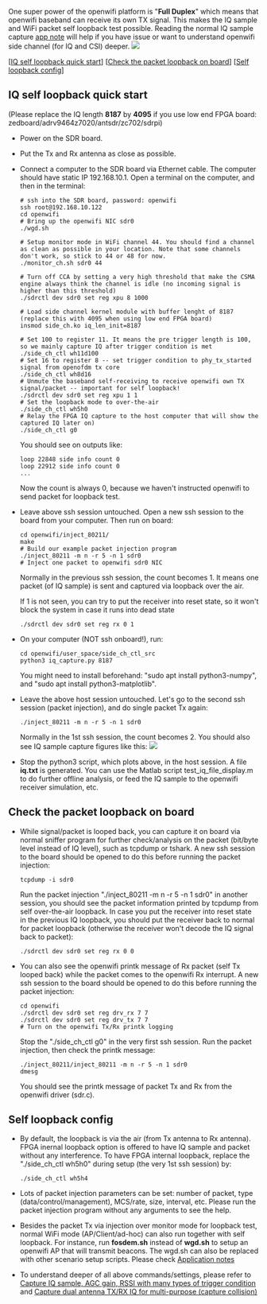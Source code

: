 <!--
Author: Xianjun Jiao
SPDX-FileCopyrightText: 2022 UGent
SPDX-License-Identifier: AGPL-3.0-or-later
-->

One super power of the openwifi platform is "**Full Duplex**" which means that openwifi baseband can receive its own TX signal.
This makes the IQ sample and WiFi packet self loopback test possible. Reading the normal IQ sample capture [app note](iq.md) will help if you have issue or 
want to understand openwifi side channel (for IQ and CSI) deeper.
![](./openwifi-loopback-principle.jpg)

[[IQ self loopback quick start](#IQ-self-loopback-quick-start)]
[[Check the packet loopback on board](#Check-the-packet-loopback-on-board)]
[[Self loopback config](#Self-loopback-config)]

## IQ self loopback quick start
(Please replace the IQ length **8187** by **4095** if you use low end FPGA board: zedboard/adrv9464z7020/antsdr/zc702/sdrpi)
- Power on the SDR board.
- Put the Tx and Rx antenna as close as possible.
- Connect a computer to the SDR board via Ethernet cable. The computer should have static IP 192.168.10.1. Open a terminal on the computer, and then in the terminal:
  ```
  # ssh into the SDR board, password: openwifi
  ssh root@192.168.10.122
  cd openwifi
  # Bring up the openwifi NIC sdr0
  ./wgd.sh

  # Setup monitor mode in WiFi channel 44. You should find a channel as clean as possible in your location. Note that some channels don't work, so stick to 44 or 48 for now.
  ./monitor_ch.sh sdr0 44

  # Turn off CCA by setting a very high threshold that make the CSMA engine always think the channel is idle (no incoming signal is higher than this threshold)
  ./sdrctl dev sdr0 set reg xpu 8 1000
  
  # Load side channel kernel module with buffer lenght of 8187 (replace this with 4095 when using low end FPGA board)
  insmod side_ch.ko iq_len_init=8187
  
  # Set 100 to register 11. It means the pre trigger length is 100, so we mainly capture IQ after trigger condition is met
  ./side_ch_ctl wh11d100
  # Set 16 to register 8 -- set trigger condition to phy_tx_started signal from openofdm tx core
  ./side_ch_ctl wh8d16
  # Unmute the baseband self-receiving to receive openwifi own TX signal/packet -- important for self loopback!
  ./sdrctl dev sdr0 set reg xpu 1 1
  # Set the loopback mode to over-the-air
  ./side_ch_ctl wh5h0
  # Relay the FPGA IQ capture to the host computer that will show the captured IQ later on)
  ./side_ch_ctl g0
  ```
  You should see on outputs like:
  ```
  loop 22848 side info count 0
  loop 22912 side info count 0
  ...
  ```
  Now the count is always 0, because we haven't instructed openwifi to send packet for loopback test.
  
- Leave above ssh session untouched. Open a new ssh session to the board from your computer. Then run on board:
  ```
  cd openwifi/inject_80211/
  make
  # Build our example packet injection program
  ./inject_80211 -m n -r 5 -n 1 sdr0
  # Inject one packet to openwifi sdr0 NIC
  ```
  Normally in the previous ssh session, the count becomes 1. It means one packet (of IQ sample) is sent and captured via loopback over the air.
  
  If 1 is not seen, you can try to put the receiver into reset state, so it won't block the system in case it runs into dead state
  ```
  ./sdrctl dev sdr0 set reg rx 0 1
  ```

- On your computer (NOT ssh onboard!), run:
  ```
  cd openwifi/user_space/side_ch_ctl_src
  python3 iq_capture.py 8187
  ```
  You might need to install beforehand: "sudo apt install python3-numpy", and "sudo apt install python3-matplotlib".
  
- Leave the above host session untouched. Let's go to the second ssh session (packet injection), and do single packet Tx again:
  ```
  ./inject_80211 -m n -r 5 -n 1 sdr0
  ```
  Normally in the 1st ssh session, the count becomes 2. You should also see IQ sample capture figures like this:
  ![](./openwifi-iq-loopback.jpg)
  
- Stop the python3 script, which plots above, in the host session. A file **iq.txt** is generated. You can use the Matlab script test_iq_file_display.m 
to do further offline analysis, or feed the IQ sample to the openwifi receiver simulation, etc.

## Check the packet loopback on board

- While signal/packet is looped back, you can capture it on board via normal sniffer program for further check/analysis on the packet (bit/byte level instead of IQ level), such as tcpdump or tshark.
  A new ssh session to the board should be opened to do this before running the packet injection:
  ```
  tcpdump -i sdr0
  ```
  Run the packet injection "./inject_80211 -m n -r 5 -n 1 sdr0" in another session, you should see the packet information printed by tcpdump from self over-the-air loopback. In case you put the receiver into reset state in the previous IQ loopback, you should put the receiver back to normal for packet loopback (otherwise the receiver won't decode the IQ signal back to packet):
  ```
  ./sdrctl dev sdr0 set reg rx 0 0
  ```
  
- You can also see the openwifi printk message of Rx packet (self Tx looped back) while the packet comes to the openwifi Rx interrupt.
  A new ssh session to the board should be opened to do this before running the packet injection:
  ```
  cd openwifi
  ./sdrctl dev sdr0 set reg drv_rx 7 7
  ./sdrctl dev sdr0 set reg drv_tx 7 7
  # Turn on the openwifi Tx/Rx printk logging
  ```
  Stop the "./side_ch_ctl g0" in the very first ssh session. Run the packet injection, then check the printk message:
  ```
  ./inject_80211/inject_80211 -m n -r 5 -n 1 sdr0
  dmesg
  ```
  You should see the printk message of packet Tx and Rx from the openwifi driver (sdr.c).

## Self loopback config

- By default, the loopback is via the air (from Tx antenna to Rx antenna). FPGA inernal loopback option is offered to have IQ sample and packet without 
  any interference. To have FPGA internal loopback, replace the "./side_ch_ctl wh5h0" during setup (the very 1st ssh session) by:
  ```
  ./side_ch_ctl wh5h4
  ```
- Lots of packet injection parameters can be set: number of packet, type (data/control/management), MCS/rate, size, interval, etc. Please run the packet injection
  program without any arguments to see the help.
  
- Besides the packet Tx via injection over monitor mode for loopback test, normal WiFi mode (AP/Client/ad-hoc) can also run together with self loopback. 
  For instance, run **fosdem.sh** instead of **wgd.sh** to setup an openwifi AP that will transmit beacons. The wgd.sh can also be replaced with other scenario
  setup scripts. Please check [Application notes](README.md)

- To understand deeper of all above commands/settings, please refer to [Capture IQ sample, AGC gain, RSSI with many types of trigger condition](iq.md) and
  [Capture dual antenna TX/RX IQ for multi-purpose (capture collision)](iq_2ant.md)

